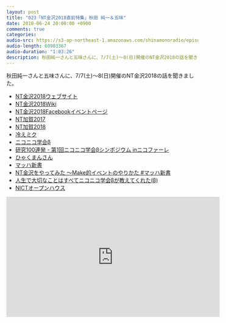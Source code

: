 ```yaml
---
layout: post
title: "023「NT金沢2018直前特集」秋田 純一＆五味"
date: 2018-06-24 20:00:00 +0900
comments: true
categories:
audio-src: https://s3-ap-northeast-1.amazonaws.com/shinamonoradio/episodes/023.mp3
audio-length: 60903367
audio-duration: "1:03:26"
description: 秋田純一さんと五味さんに、7/7(土)〜8(日)開催のNT金沢2018の話を聞きました。
---
```

秋田純一さんと五味さんに、7/7(土)〜8(日)開催のNT金沢2018の話を聞きました。

- [NT金沢2018ウェブサイト](http://nt-kanazawa.org/)
- [NT金沢2018Wiki](http://wiki.nicotech.jp/nico_tech/index.php?NT%E9%87%91%E6%B2%A22018)
- [NT金沢2018Facebookイベントページ](https://www.facebook.com/events/955076888006520/)
- [NT加賀2017](http://wiki.nicotech.jp/nico_tech/index.php?NT%E5%8A%A0%E8%B3%802017)
- [NT加賀2018](http://wiki.nicotech.jp/nico_tech/index.php?NT%E5%8A%A0%E8%B3%802018)
- [冷えミク](https://www.technoalta.com/hiemiku)
- [ニコニコ学会β](http://niconicogakkai.tumblr.com/)
- [研究100連発 - 第1回ニコニコ学会βシンポジウム inニコファーレ](http://live.nicovideo.jp/watch/lv72478844#2:28:50)
- [ひゃくまんさん](http://hyakumansan.jp/)
- [マッハ新書](https://booth.pm/topics/mach_digital_paperback)
- [NT金沢をやってみた ～Make的イベントのやりかた #マッハ新書](https://booth.pm/ja/items/839729)
- [人生で大切なことはすべてニコニコ学会βが教えてくれた(β)](https://booth.pm/ja/items/874078)
- [NICTオープンハウス](https://www.nict.go.jp/open-house2018/)

<iframe width="560" height="315" src="https://www.youtube.com/embed/AGQ6KONfzgM" frameborder="0" allowfullscreen></iframe>
